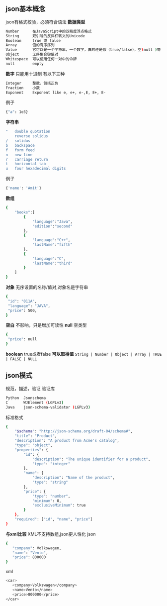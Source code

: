 ## json基本概念
json有格式校验，必须符合语法
**数据类型**

```bash
Number		在JavaScript中的双精度浮点格式
String		双引号的反斜杠转义的Unicode
Boolean		true 或 false
Array		值的有序序列
Value		它可以是一个字符串，一个数字，真的还是假（true/false），空(null )等
Object		无序集合键值对
Whitespace	可以使用任何一对中的令牌
null		empty
```
**数字**
只能用十进制
有以下三种

```bash
Integer		整数，包括正负
Fraction	小数
Exponent	Exponent like e, e+, e-,E, E+, E-
```
例子

```bash
{"a": 1e3}
```
**字符串**

```bash
"	double quotation
	reverse solidus
/	solidus
b	backspace
f	form feed
n	new line
r	carriage return
t	horizontal tab
u	four hexadecimal digits
```
例子

```bash
{'name': 'Amit'}
```

**数组**

```bash
{
    "books":[
        {
            "language":"Java",
            "edition":"second"
        },
        {
            "language":"C++",
            "lastName":"fifth"
        },
        {
            "language":"C",
            "lastName":"third"
        }
    ]
}
```

**对象**
无序设置的名称/值对,对象名是字符串

```bash
{
 "id": "011A",
 "language": "JAVA",
 "price": 500,
}
```
**空白**
不影响，只是增加可读性
**null**
空类型

```bash
{
 "price": null
}
```
**boolean**
true或者false
**可以取得值**
`String | Number | Object | Array | TRUE | FALSE | NULL`

## json模式
规范，描述，验证
验证库

```bash
Python	Jsonschema
C		WJElement (LGPLv3)
Java	json-schema-validator (LGPLv3)
```
标准格式

```bash
{
    "$schema": "http://json-schema.org/draft-04/schema#",
    "title": "Product",
    "description": "A product from Acme's catalog",
    "type": "object",
    "properties": {
        "id": {
            "description": "The unique identifier for a product",
            "type": "integer"
        },
        "name": {
            "description": "Name of the product",
            "type": "string"
        },
        "price": {
            "type": "number",
            "minimum": 0,
            "exclusiveMinimum": true
        }
    },
    "required": ["id", "name", "price"]
}
```

**与xml比较**
XML不支持数组,json更人性化
json

```bash
{
   "company": Volkswagen,
   "name": "Vento",
   "price": 800000
}
```
xml

```bash
<car>
   <company>Volkswagen</company>
   <name>Vento</name>
   <price>800000</price>
</car>
```
